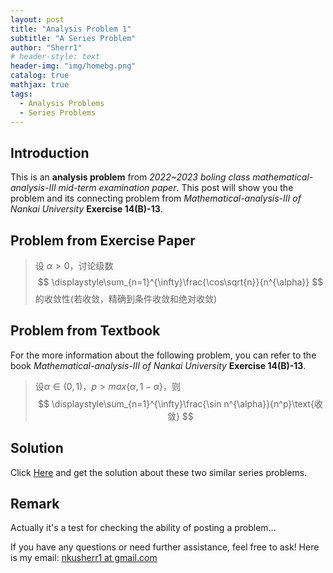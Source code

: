 ```yaml
---
layout: post
title: "Analysis Problem 1"
subtitle: "A Series Problem"
author: "Sherr1"
# header-style: text
header-img: "img/homebg.png"
catalog: true
mathjax: true
tags:
  - Analysis Problems
  - Series Problems
---
```


## Introduction
This is an **analysis problem** from *2022~2023 boling class mathematical-analysis-III mid-term examination paper*. This post will show you the problem and its connecting problem from *Mathematical-analysis-III of Nankai University* **Exercise 14(B)-13**.
## Problem from Exercise Paper
> 设 $\alpha\gt0$，讨论级数
> $$ \displaystyle\sum_{n=1}^{\infty}\frac{\cos\sqrt{n}}{n^{\alpha}} $$ 
> 的收敛性(若收敛，精确到条件收敛和绝对收敛)

## Problem from Textbook
For the more information about the following problem, you can refer to the book *Mathematical-analysis-III of Nankai University* **Exercise 14(B)-13**.
> 设$\alpha\in(0,1)$，$p>max\lbrace\alpha,1-\alpha\rbrace$，则
> $$ \displaystyle\sum_{n=1}^{\infty}\frac{\sin n^{\alpha}}{n^p}\text{收敛} $$

## Solution
Click [Here](/files/Problem2024.11.02.pdf) and get the solution about these two similar series problems.

## Remark
Actually it's a test for checking the ability of posting a problem...

If you have any questions or need further assistance, feel free to ask! Here is my email: [nkusherr1 at gmail.com](mailto:nkusherr1@gmail.com)
